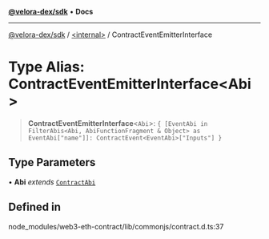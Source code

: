 [**@velora-dex/sdk**](../../README.md) • **Docs**

***

[@velora-dex/sdk](../../globals.md) / [\<internal\>](../README.md) / ContractEventEmitterInterface

# Type Alias: ContractEventEmitterInterface\<Abi\>

> **ContractEventEmitterInterface**\<`Abi`\>: `{ [EventAbi in FilterAbis<Abi, AbiFunctionFragment & Object> as EventAbi["name"]]: ContractEvent<EventAbi>["Inputs"] }`

## Type Parameters

• **Abi** *extends* [`ContractAbi`](ContractAbi.md)

## Defined in

node\_modules/web3-eth-contract/lib/commonjs/contract.d.ts:37
